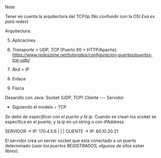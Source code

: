 >[!NOTE]
> Tener en cuenta la arquitectura del TCP/Ip (No confundir con la OSI _Esa es para redes_)

Arquitectura:

5. Aplicacines

4. _Transporte  > UDP, TCP_ (Puerto 80 > HTTP/Apache). _https://www.redeszone.net/tutoriales/configuracion-puertos/puertos-tcp-udp/_

3. _Red > IP_

2. Enlace

1. Fisica

Desarollo con Java: 
    Socket (UDP, TCP)
Cliente --- Servidor

 - Siguiendo el modelo ⤴️ TCP

_Se debe de especificar con el puerto y la ip._
Cuando se crean los scoket se especifica en el puerto, y la ip en un string o con iPAddress

SERVIDOR -> IP: 170.4.5.6
|
|
|
CLIENTE -> IP: 60.10.20.21

El servidor crea un server socket que esta conectado a un puerto determinado (_usar los puertos REGISTRADOS, algunos de ellos estan libres_). 
